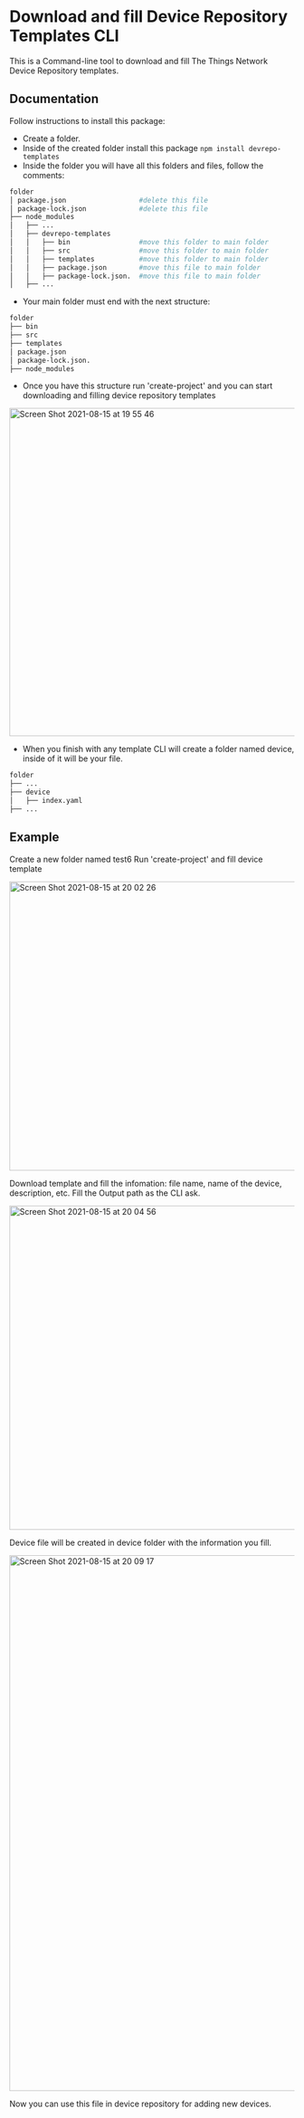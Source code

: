 # Download and fill Device Repository Templates CLI

This is a Command-line tool to download and fill The Things Network Device Repository templates.

## Documentation

Follow instructions to install this package:

- Create a folder.
- Inside of the created folder install this package `npm install devrepo-templates`
- Inside the folder you will have all this  folders and files, follow the comments: 

```bash
folder
│ package.json                  #delete this file
│ package-lock.json             #delete this file
├── node_modules
│   ├── ...
│   ├── devrepo-templates
│   │   ├── bin                 #move this folder to main folder
│   │   ├── src                 #move this folder to main folder
│   │   ├── templates           #move this folder to main folder
│   │   ├── package.json        #move this file to main folder
│   │   ├── package-lock.json.  #move this file to main folder
│   ├── ...
```
- Your main folder must end with the next structure:

```bash
folder
├── bin                 
├── src                 
├── templates           
│ package.json        
│ package-lock.json.  
├── node_modules
```
- Once you have this structure run 'create-project' and you can start downloading and filling device repository templates

<img width="580" alt="Screen Shot 2021-08-15 at 19 55 46" src="https://user-images.githubusercontent.com/81958808/129498295-3f353500-4599-4747-9f63-17b43fd81d87.png">

- When you finish with any template CLI will create a folder named device, inside of it will be your file.

```bash
folder
├── ...                 
├── device
│   ├── index.yaml
├── ...           
```

## Example

Create a new folder named test6
Run 'create-project' and fill device template

<img width="511" alt="Screen Shot 2021-08-15 at 20 02 26" src="https://user-images.githubusercontent.com/81958808/129498568-6239d2e4-e5b4-4c7c-9188-09b7849946ce.png">

Download template and fill the infomation: file name, name of the device, description, etc. 
Fill the Output path as the CLI ask.

<img width="573" alt="Screen Shot 2021-08-15 at 20 04 56" src="https://user-images.githubusercontent.com/81958808/129498670-e91395fe-c4cc-4a3c-9284-100812e043be.png">

Device file will be created in device folder with the information you fill.

<img width="947" alt="Screen Shot 2021-08-15 at 20 09 17" src="https://user-images.githubusercontent.com/81958808/129498815-e12cabce-6b88-46c6-a38b-9534cf734361.png">

Now you can use this file in device repository for adding new devices.
